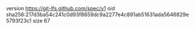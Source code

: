 version https://git-lfs.github.com/spec/v1
oid sha256:217d3ba54c241c0d93f8659dc9a2277e4c891ab51631ada5646829e5793f23c1
size 67
